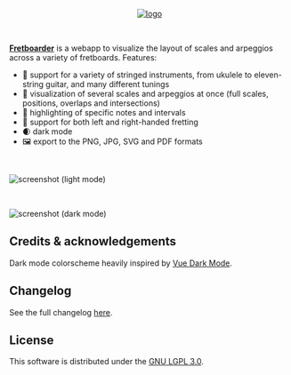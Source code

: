 <p align="center">
	<a href="https://fretboarder.app" target="_blank" rel="external nofollow noopener noreferrer">
		<img src="https://raw.githubusercontent.com/cheap-glitch/fretboarder/develop/docs/logo.png" alt="logo">
	</a>
</p>

<p>&nbsp;</p>

**[Fretboarder](https://fretboarder.app)** is  a webapp to visualize  the layout
of scales and arpeggios across a variety of fretboards. Features:
  * 🎸 support for a variety of stringed instruments, from ukulele to eleven-string guitar, and many different tunings
  * 🎨 visualization of several scales and arpeggios at once (full scales, positions, overlaps and intersections)
  * 🎯 highlighting of specific notes and intervals
  * 🤘 support for both left and right-handed fretting
  * 🌒 dark mode
  * 🖼️ export to the PNG, JPG, SVG and PDF formats

<p>&nbsp;</p>

![screenshot (light mode)](https://raw.githubusercontent.com/cheap-glitch/fretboarder/develop/docs/screenshot-01.png)

<p>&nbsp;</p>

![screenshot (dark  mode)](https://raw.githubusercontent.com/cheap-glitch/fretboarder/develop/docs/screenshot-02.png)

## Credits & acknowledgements
Dark mode colorscheme heavily inspired by [Vue Dark Mode](https://www.growthbunker.dev/vuedarkmode).

## Changelog
See the full changelog [here](https://github.com/cheap-glitch/fretboarder/releases).

## License
This software is distributed under the [GNU LGPL 3.0](https://spdx.org/licenses/LGPL-3.0-only.html).
